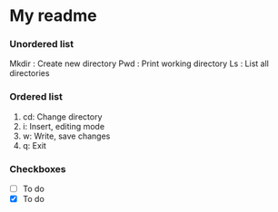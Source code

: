 # My readme

### Unordered list
Mkdir
: Create new directory
Pwd
: Print working directory
Ls
: List all directories

### Ordered list
1. cd: Change directory
2. i: Insert, editing mode
3. w: Write, save changes
4. q: Exit

### Checkboxes
- [ ] To do
- [x] To do

### 
